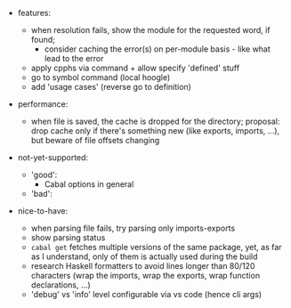 - features:
  - when resolution fails, show the module for the requested word, if found;
    - consider caching the error(s) on per-module basis - like what lead to the error
  - apply cpphs via command + allow specify 'defined' stuff
  - go to symbol command (local hoogle)
  - add 'usage cases' (reverse go to definition)

- performance:
  - when file is saved, the cache is dropped for the directory; proposal: drop cache only if there's something new (like exports, imports, ...), but beware of file offsets changing

- not-yet-supported:
  - 'good':
    - Cabal options in general
  - 'bad':

- nice-to-have:
  - when parsing file fails, try parsing only imports-exports
  - show parsing status
  - `cabal get` fetches multiple versions of the same package, yet, as far as I understand, only of them is actually used during the build
  - research Haskell formatters to avoid lines longer than 80/120 characters (wrap the imports, wrap the exports, wrap function declarations, ...)
  - 'debug' vs 'info' level configurable via vs code (hence cli args)